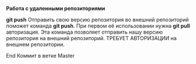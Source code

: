 








**Работа с удаленными репозиториями**

**git push**
Отправить свою версию репозитория во
внешний репозиторий поможет команда **git
push**. При первом её использовании нужна
**git pull** авторизация.
Эта команда позволяет отправить нашу
версию репозитория на внешний
репозиторий. ТРЕБУЕТ АВТОРИЗАЦИИ
на внешнем репозитории.

End
Коммит в ветке Master